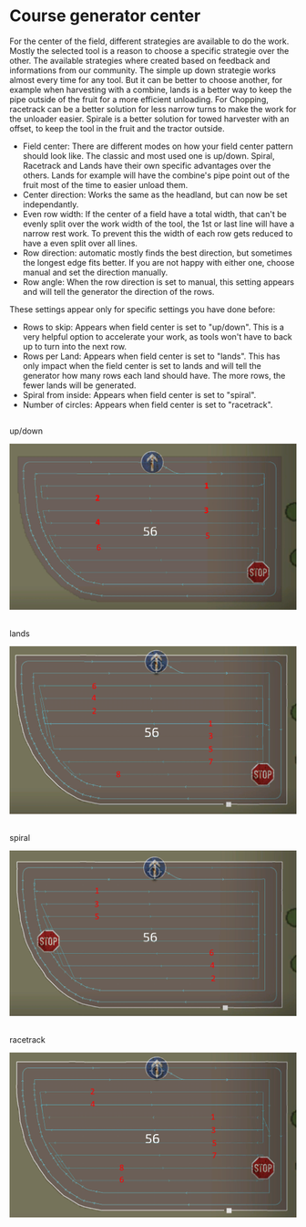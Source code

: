 # Course generator center


For the center of the field, different strategies are available to do the work. Mostly the selected tool is a reason to choose a specific strategie over the other. The available strategies where created based on feedback and informations from our community.
The simple up down strategie works almost every time for any tool. But it can be better to choose another, for example when harvesting with a combine, lands is a better way to keep the pipe outside of the fruit for a more efficient unloading.
For Chopping, racetrack can be a better solution for less narrow turns to make the work for the unloader easier.
Spirale is a better solution for towed harvester with an offset, to keep the tool in the fruit and the tractor outside.



- Field center: There are different modes on how your field center pattern should look like. The classic and most used one is up/down.
Spiral, Racetrack and Lands have their own specific advantages over the others. Lands for example will have the combine's pipe point out of the fruit most of the time to easier unload them.
- Center direction: Works the same as the headland, but can now be set independantly.
- Even row width: If the center of a field have a total width, that can't be evenly split over the work width of the tool, the 1st or last line will have a narrow rest work. To prevent this the width of each row gets reduced to have a even split over all lines.
- Row direction: automatic mostly finds the best direction, but sometimes the longest edge fits better. If you are not happy with either one, choose manual and set the direction manually.
- Row angle: When the row direction is set to manual, this setting appears and will tell the generator the direction of the rows.

These settings appear only for specific settings you have done before:
- Rows to skip: Appears when field center is set to "up/down". This is a very helpful option to accelerate your work, as tools won't have to back up to turn into the next row.
- Rows per Land: Appears when field center is set to "lands". This has only impact when the field center is set to lands and will tell the generator how many rows each land should have. The more rows, the fewer lands will be generated.
- Spiral from inside: Appears when field center is set to "spiral".
- Number of circles: Appears when field center is set to "racetrack".


## 
up/down


![Image](https://raw.githubusercontent.com/Jan2903/CourseplayHelp/refs/heads/main/translation_data/updown_0_0_1024_591.png)

## 
lands


![Image](https://raw.githubusercontent.com/Jan2903/CourseplayHelp/refs/heads/main/translation_data/lands_0_0_1024_599.png)

## 
spiral


![Image](https://raw.githubusercontent.com/Jan2903/CourseplayHelp/refs/heads/main/translation_data/spiral_0_0_1024_590.png)

## 
racetrack


![Image](https://raw.githubusercontent.com/Jan2903/CourseplayHelp/refs/heads/main/translation_data/racetrack_0_0_1024_589.png)

